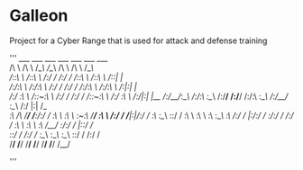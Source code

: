 # Galleon
Project for a Cyber Range that is used for attack and defense training

'''
      ___           ___           ___       ___       ___           ___           ___     
     /\  \         /\  \         /\__\     /\__\     /\  \         /\  \         /\__\    
    /::\  \       /::\  \       /:/  /    /:/  /    /::\  \       /::\  \       /::|  |   
   /:/\:\  \     /:/\:\  \     /:/  /    /:/  /    /:/\:\  \     /:/\:\  \     /:|:|  |   
  /:/  \:\  \   /::\~\:\  \   /:/  /    /:/  /    /::\~\:\  \   /:/  \:\  \   /:/|:|  |__ 
 /:/__/_\:\__\ /:/\:\ \:\__\ /:/__/    /:/__/    /:/\:\ \:\__\ /:/__/ \:\__\ /:/ |:| /\__\
 \:\  /\ \/__/ \/__\:\/:/  / \:\  \    \:\  \    \:\~\:\ \/__/ \:\  \ /:/  / \/__|:|/:/  /
  \:\ \:\__\        \::/  /   \:\  \    \:\  \    \:\ \:\__\    \:\  /:/  /      |:/:/  / 
   \:\/:/  /        /:/  /     \:\  \    \:\  \    \:\ \/__/     \:\/:/  /       |::/  /  
    \::/  /        /:/  /       \:\__\    \:\__\    \:\__\        \::/  /        /:/  /   
     \/__/         \/__/         \/__/     \/__/     \/__/         \/__/         \/__/    

'''
